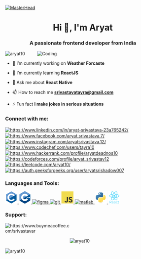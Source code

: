 [![MasterHead](https://repository-images.githubusercontent.com/588181932/e36ec678-7984-4cdd-8e4c-a3932772ff8e)](https://rishavchanda.io)

<h1 align="center">Hi 👋, I'm Aryat</h1>
<h3 align="center">A passionate frontend developer from India</h3>
<img align="right" alt="Coding" width="400" src= "https://cdn.dribbble.com/users/1162077/screenshots/3848914/programmer.gif">

<p align="left"> <img src="https://komarev.com/ghpvc/?username=aryat10&label=Profile%20views&color=0e75b6&style=flat" alt="aryat10" /> </p>

- 🔭 I’m currently working on **Weather Forcaste**

- 🌱 I’m currently learning **ReactJS**

- 💬 Ask me about **React Native**

- 📫 How to reach me **srivastavatayra@gmail.com**

- ⚡ Fun fact **I make jokes in serious situations**

<h3 align="left">Connect with me:</h3>
<p align="left">
<a href="https://linkedin.com/in/https://www.linkedin.com/in/aryat-srivastava-23a765242/" target="blank"><img align="center" src="https://raw.githubusercontent.com/rahuldkjain/github-profile-readme-generator/master/src/images/icons/Social/linked-in-alt.svg" alt="https://www.linkedin.com/in/aryat-srivastava-23a765242/" height="30" width="40" /></a>
<a href="https://fb.com/https://www.facebook.com/aryat.srivastava.7/" target="blank"><img align="center" src="https://raw.githubusercontent.com/rahuldkjain/github-profile-readme-generator/master/src/images/icons/Social/facebook.svg" alt="https://www.facebook.com/aryat.srivastava.7/" height="30" width="40" /></a>
<a href="https://instagram.com/https://www.instagram.com/aryatsrivastava.12/" target="blank"><img align="center" src="https://raw.githubusercontent.com/rahuldkjain/github-profile-readme-generator/master/src/images/icons/Social/instagram.svg" alt="https://www.instagram.com/aryatsrivastava.12/" height="30" width="40" /></a>
<a href="[https://www.codechef.com/users/https://www.codechef.com/users/tayra10](https://www.codechef.com/users/tayra10)" target="blank"><img align="center" src="https://cdn.jsdelivr.net/npm/simple-icons@3.1.0/icons/codechef.svg" alt="https://www.codechef.com/users/tayra10" height="30" width="40" /></a>
<a href="https://www.hackerrank.com/https://www.hackerrank.com/profile/aryatdeadnos10" target="blank"><img align="center" src="https://raw.githubusercontent.com/rahuldkjain/github-profile-readme-generator/master/src/images/icons/Social/hackerrank.svg" alt="https://www.hackerrank.com/profile/aryatdeadnos10" height="30" width="40" /></a>
<a href="https://codeforces.com/profile/https://codeforces.com/profile/aryat_srivastav12" target="blank"><img align="center" src="https://raw.githubusercontent.com/rahuldkjain/github-profile-readme-generator/master/src/images/icons/Social/codeforces.svg" alt="https://codeforces.com/profile/aryat_srivastav12" height="30" width="40" /></a>
<a href="https://www.leetcode.com/https://leetcode.com/aryat10/" target="blank"><img align="center" src="https://raw.githubusercontent.com/rahuldkjain/github-profile-readme-generator/master/src/images/icons/Social/leet-code.svg" alt="https://leetcode.com/aryat10/" height="30" width="40" /></a>
<a href="https://auth.geeksforgeeks.org/user/https://auth.geeksforgeeks.org/user/aryatsrishadow007" target="blank"><img align="center" src="https://raw.githubusercontent.com/rahuldkjain/github-profile-readme-generator/master/src/images/icons/Social/geeks-for-geeks.svg" alt="https://auth.geeksforgeeks.org/user/aryatsrishadow007" height="30" width="40" /></a>
</p>

<h3 align="left">Languages and Tools:</h3>
<p align="left"> <a href="https://www.cprogramming.com/" target="_blank" rel="noreferrer"> <img src="https://raw.githubusercontent.com/devicons/devicon/master/icons/c/c-original.svg" alt="c" width="40" height="40"/> </a> <a href="https://www.w3schools.com/cpp/" target="_blank" rel="noreferrer"> <img src="https://raw.githubusercontent.com/devicons/devicon/master/icons/cplusplus/cplusplus-original.svg" alt="cplusplus" width="40" height="40"/> </a> <a href="https://www.figma.com/" target="_blank" rel="noreferrer"> <img src="https://www.vectorlogo.zone/logos/figma/figma-icon.svg" alt="figma" width="40" height="40"/> </a> <a href="https://git-scm.com/" target="_blank" rel="noreferrer"> <img src="https://www.vectorlogo.zone/logos/git-scm/git-scm-icon.svg" alt="git" width="40" height="40"/> </a> <a href="https://developer.mozilla.org/en-US/docs/Web/JavaScript" target="_blank" rel="noreferrer"> <img src="https://raw.githubusercontent.com/devicons/devicon/master/icons/javascript/javascript-original.svg" alt="javascript" width="40" height="40"/> </a> <a href="https://www.mathworks.com/" target="_blank" rel="noreferrer"> <img src="https://upload.wikimedia.org/wikipedia/commons/2/21/Matlab_Logo.png" alt="matlab" width="40" height="40"/> </a> <a href="https://www.python.org" target="_blank" rel="noreferrer"> <img src="https://raw.githubusercontent.com/devicons/devicon/master/icons/python/python-original.svg" alt="python" width="40" height="40"/> </a> <a href="https://reactjs.org/" target="_blank" rel="noreferrer"> <img src="https://raw.githubusercontent.com/devicons/devicon/master/icons/react/react-original-wordmark.svg" alt="react" width="40" height="40"/> </a> </p>

<h3 align="left">Support:</h3>
<p><a href="https://www.buymeacoffee.com/https://www.buymeacoffee.com/srivastavar"> <img align="left" src="https://cdn.buymeacoffee.com/buttons/v2/default-yellow.png" height="50" width="210" alt="https://www.buymeacoffee.com/srivastavar" /></a></p><br><br>

<p><img align="center" src="https://github-readme-stats.vercel.app/api/top-langs?username=aryat10&show_icons=true&locale=en&layout=compact" alt="aryat10" /></p>

<p><img align="center" src="https://github-readme-streak-stats.herokuapp.com/?user=aryat10&" alt="aryat10" /></p>
